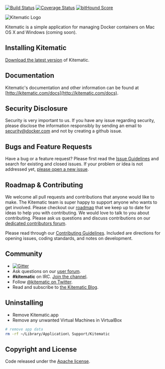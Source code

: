 [![Build Status](https://travis-ci.org/kitematic/kitematic.svg?branch=master)](https://travis-ci.org/kitematic/kitematic)
[![Coverage Status](https://coveralls.io/repos/kitematic/kitematic/badge.svg?branch=master)](https://coveralls.io/r/kitematic/kitematic?branch=master)
[![bitHound Score](https://www.bithound.io/github/kitematic/kitematic/badges/score.svg)](https://www.bithound.io/github/kitematic/kitematic)


![Kitematic Logo](https://cloud.githubusercontent.com/assets/251292/5269258/1b229c3c-7a2f-11e4-96f1-e7baf3c86d73.png)

Kitematic is a simple application for managing Docker containers on Mac OS X and Windows (coming soon).

## Installing Kitematic

[Download the latest version](https://kitematic.com/download) of Kitematic.

## Documentation

Kitematic's documentation and other information can be found at [http://kitematic.com/docs](http://kitematic.com/docs).

## Security Disclosure

Security is very important to us. If you have any issue regarding security, 
please disclose the information responsibly by sending an email to 
security@docker.com and not by creating a github issue.

## Bugs and Feature Requests

Have a bug or a feature request? Please first read the [Issue Guidelines](https://github.com/kitematic/kitematic/blob/master/CONTRIBUTING.md#using-the-issue-tracker) and search for existing and closed issues. If your problem or idea is not addressed yet, [please open a new issue](https://github.com/kitematic/kitematic/issues/new).

## Roadmap & Contributing

We welcome all pull requests and contributions that anyone would like to make. The Kitematic team is super happy to support anyone who wants to get involved. Please checkout our [roadmap](ROADMAP.md) that we keep up to date for ideas to help you with contributing. We would love to talk to you about contributing. Please ask us questions and discuss contributions on our [dedicated contributors forum](https://dev.dockerproject.com/c/kitematic).

Please read through our [Contributing Guidelines](https://github.com/kitematic/kitematic/blob/master/CONTRIBUTING.md). Included are directions for opening issues, coding standards, and notes on development.

## Community

- [![Gitter](https://badges.gitter.im/Join%20Chat.svg)](https://gitter.im/kitematic/kitematic?utm_source=badge&utm_medium=badge&utm_campaign=pr-badge)
- Ask questions on our [user forum](https://forums.docker.com/c/kitematic).
- **#kitematic** on IRC. [Join the channel](http://webchat.freenode.net/?channels=%23kitematic&uio=d4).
- Follow [@kitematic on Twitter](https://twitter.com/kitematic).
- Read and subscribe to [the Kitematic Blog](http://blog.kitematic.com).

## Uninstalling

- Remove Kitematic.app
- Remove any unwanted Virtual Machines in VirtualBox
```bash
# remove app data
rm -rf ~/Library/Application\ Support/Kitematic
```

## Copyright and License

Code released under the [Apache license](LICENSE).
